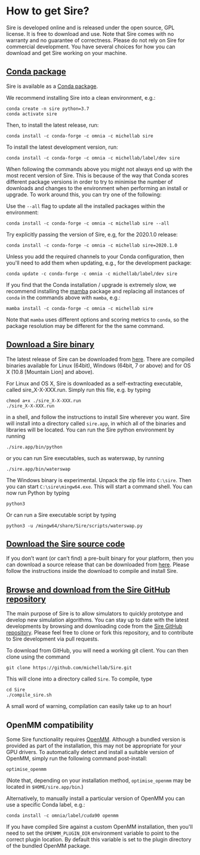 # How to get Sire?

Sire is developed online and is released under the open source, GPL license.
It is free to download and use. Note that Sire comes with no warranty and
no guarantee of correctness. Please do not rely on Sire for commercial development.
You have several choices for how you can download and get Sire working on your machine.

## [Conda package](https://anaconda.org/michellab/sire)

Sire is available as a [Conda package](https://anaconda.org/michellab/sire).

We recommend installing Sire into a clean environment, e.g.:

```
conda create -n sire python=3.7
conda activate sire
```

Then, to install the latest release, run:

```
conda install -c conda-forge -c omnia -c michellab sire
```

To install the latest development version, run:

```
conda install -c conda-forge -c omnia -c michellab/label/dev sire
```

When following the commands above you might not always end up with the most
recent version of Sire. This is because of the way that Conda scores different
package versions in order to try to minimise the number of downloads and changes
to the environment when performing an install or upgrade. To work around this,
you can try one of the following:

Use the `--all` flag to update all the installed packages within the environment:

```
conda install -c conda-forge -c omnia -c michellab sire --all
```

Try explicitly passing the version of Sire, e.g, for the 2020.1.0 release:

```
conda install -c conda-forge -c omnia -c michellab sire=2020.1.0
```

Unless you add the required channels to your Conda configuration, then you'll
need to add them when updating, e.g., for the development package:

```
conda update -c conda-forge -c omnia -c michellab/label/dev sire
```

If you find that the Conda installation / upgrade is extremely slow, we recommend
installing the [mamba](https://github.com/mamba-org/mamba) package and replacing
all instances of `conda` in the commands above with `mamba`, e.g.:

```
mamba install -c conda-forge -c omnia -c michellab sire
```

Note that `mamba` uses different options and scoring metrics to `conda`, so
the package resolution may be different for the the same command.

## [Download a Sire binary](binaries.md)

The latest release of Sire can be downloaded from
[here](binaries.md). There are compiled binaries available for
Linux (64bit), Windows (64bit, 7 or above) and for OS X (10.8 [Mountain Lion] and above).

For Linux and OS X, Sire is downloaded as a self-extracting executable, called sire_X-X-XXX.run.
Simply run this file, e.g. by typing

```
chmod a+x ./sire_X-X-XXX.run
./sire_X-X-XXX.run
```
in a shell, and follow the instructions to install Sire wherever you want.
Sire will install into a directory called `sire.app`, in which all of the
binaries and libraries will be located. You can run the Sire python environment
by running

```
./sire.app/bin/python
```

or you can run Sire executables, such as waterswap, by running

```
./sire.app/bin/waterswap
```

The Windows binary is experimental. Unpack the zip file into `C:\sire`. Then
you can start `C:\sire\mingw64.exe`. This will start a command shell. You
can now run Python by typing

```
python3
```

Or can run a Sire executable script by typing

```
python3 -u /mingw64/share/Sire/scripts/waterswap.py
```

## [Download the Sire source code](source.md)

If you don’t want (or can’t find) a pre-built binary for your platform,
then you can download a source release that can be downloaded from
[here](source.md). Please follow the instructions inside the download
to compile and install Sire.

## [Browse and download from the Sire GitHub repository](https://github.com/michellab/Sire)

The main purpose of Sire is to allow simulators to quickly prototype
and develop new simulation algorithms. You can stay up to date with the
latest developments by browsing and downloading code from the
[Sire GitHub repository](https://github.com/michellab/Sire).
Please feel free to clone or fork this repository, and to contribute to
Sire development via pull requests.

To download from GitHub, you will need a working git client. You can
then clone using the command

```
git clone https://github.com/michellab/Sire.git
```

This will clone into a directory called `Sire`. To compile, type

```
cd Sire
./compile_sire.sh
```

A small word of warning, compilation can easily take up to an hour!

## OpenMM compatibility

Some Sire functionality requires [OpenMM](http://openmm.org). Although
a bundled version is provided as part of the installation, this may not
be appropriate for your GPU drivers. To automatically detect and install
a suitable version of OpenMM, simply run the following command post-install:

```
optimise_openmm
```

(Note that, depending on your installation method, `optimise_openmm` may
be located in `$HOME/sire.app/bin`.)

Alternatively, to manually install a particular version of OpenMM you can
use a specific Conda label, e.g.:

```
conda install -c omnia/label/cuda90 openmm
```

If you have compiled Sire against a custom OpenMM installation, then you'll
need to set the `OPENMM_PLUGIN_DIR` environment variable to point to the
correct plugin location. By default this variable is set to the plugin
directory of the bundled OpenMM package.
